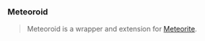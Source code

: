 ### Meteoroid
> Meteoroid is a wrapper and extension for [Meteorite](https://github.com/oortcloud/meteorite).